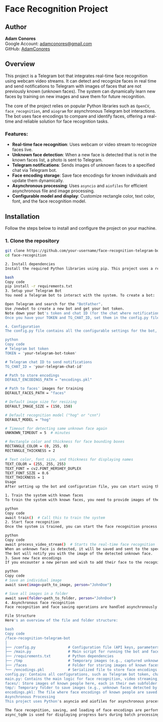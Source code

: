 # Face Recognition Project

## Author

**Adam Conores**  
Google Account: [adamconores@gmail.com](mailto:adamconores@gmail.com)  
GitHub: [AdamConores](https://github.com/adamconores)

## Overview

This project is a Telegram bot that integrates real-time face recognition using webcam video streams. It can detect and recognize faces in real time and send notifications to Telegram with images of faces that are not previously known (unknown faces). The system can dynamically learn new faces by training on new images and save them for future recognition.

The core of the project relies on popular Python libraries such as `OpenCV`, `face_recognition`, and `aiogram` for asynchronous Telegram bot interactions. The bot uses face encodings to compare and identify faces, offering a real-time and reliable solution for face recognition tasks.

### Features:
- **Real-time face recognition**: Uses webcam or video stream to recognize faces live.
- **Unknown face detection**: When a new face is detected that is not in the known faces list, a photo is sent to Telegram.
- **Telegram notifications**: Sends images of unknown faces to a specified chat via Telegram bot.
- **Face encoding storage**: Save face encodings for known individuals and update them dynamically.
- **Asynchronous processing**: Uses `asyncio` and `aiofiles` for efficient asynchronous file and image processing.
- **Configurable model and display**: Customize rectangle color, text color, font, and the face recognition model.

## Installation

Follow the steps below to install and configure the project on your machine.

### 1. Clone the repository
```bash
git clone https://github.com/your-username/face-recognition-telegram-bot.git
cd face-recognition

2. Install dependencies
Install the required Python libraries using pip. This project uses a requirements.txt file which lists all the necessary dependencies.

bash
Copy code
pip install -r requirements.txt
3. Setup your Telegram Bot
You need a Telegram bot to interact with the system. To create a bot:

Open Telegram and search for the "BotFather".
Use /newbot to create a new bot and get your bot token.
Note down your bot's token and chat ID (for the chat where notifications will be sent).
Once you have your TOKEN and TG_CHAT_ID, set them in the config.py file.

4. Configuration
The config.py file contains all the configurable settings for the bot, including parameters for face recognition and Telegram notifications.

python
Copy code
# Telegram bot token
TOKEN = 'your-telegram-bot-token'

# Telegram chat ID to send notifications
TG_CHAT_ID = 'your-telegram-chat-id'

# Path to store encodings
DEFAULT_ENCODINGS_PATH = "encodings.pkl"

# Path to faces' images for training
DEFAULT_FACES_PATH = "faces"

# Default image size for resizing
DEFAULT_IMAGE_SIZE = (150, 150)

# Default recognition model ("hog" or "cnn")
DEFAULT_MODEL = "hog"

# Timeout for detecting same unknown face again
UNKNOWN_TIMEOUT = 5  # minutes

# Rectangle color and thickness for face bounding boxes
RECTANGLE_COLOR = (0, 255, 0)
RECTANGLE_THICKNESS = 2

# Text color, font size, and thickness for displaying names
TEXT_COLOR = (255, 255, 255)
TEXT_FONT = cv2.FONT_HERSHEY_DUPLEX
TEXT_FONT_SIZE = 0.6
TEXT_THICKNESS = 1
Usage
After setting up the bot and configuration file, you can start using the system.

1. Train the system with known faces
To train the system with known faces, you need to provide images of the people whose faces the system should recognize. Place these images in directories named after the person (e.g., faces/JohnDoe/). Then, you can run the train() function, which will load the images, extract face encodings, and store them in a file.

python
Copy code
await train()  # Call this to train the system
2. Start face recognition
Once the system is trained, you can start the face recognition process in real-time. The system will use the webcam or video stream to recognize faces.

python
Copy code
await process_video_stream()  # Starts the real-time face recognition
When an unknown face is detected, it will be saved and sent to the specified Telegram chat.
The bot will notify you with the image of the detected unknown face.
3. Save new face encodings
If you encounter a new person and wish to add their face to the recognition system, you can use the save() function to save their face encodings. You can save a single image or all images in a folder.

python
Copy code
# Save an individual image
await save(image=path_to_image, person="JohnDoe")

# Save all images in a folder
await save(folder=path_to_folder, person="JohnDoe")
4. Asynchronous face recognition
Face recognition and face saving operations are handled asynchronously to ensure efficient processing, especially in real-time video stream scenarios.

File Structure
Here's an overview of the file and folder structure:

bash
Copy code
/face-recognition-telegram-bot
│
├── /config.py               # Configuration file (API keys, parameters)
├── /main.py                 # Main script for running the bot and face recognition
├── /requirements.txt        # Python dependencies
├── /tmp                     # Temporary images (e.g., captured unknown faces)
├── /faces                   # Folder for storing images of known faces
└── /encodings.pkl           # Serialized file to store face encodings of known people
config.py: Contains all configurations, such as Telegram bot token, chat ID, and settings for face recognition.
main.py: Contains the main logic for face recognition, video streaming, and bot interaction.
faces/: Store images of known people here, each in their own subfolder.
tmp/: Temporary folder to save images (e.g., unknown faces detected by the system).
encodings.pkl: The file where face encodings of known people are saved. This file is loaded and updated during the training process.
Asynchronous Processing
This project uses Python's asyncio and aiofiles for asynchronous processing. This approach allows the bot to handle video streams and face recognition without blocking other tasks, such as saving images and interacting with the Telegram bot.

The face recognition, saving, and loading of face encodings are performed asynchronously to ensure smooth operation.
async_tqdm is used for displaying progress bars during batch processing (e.g., when training with multiple images).

